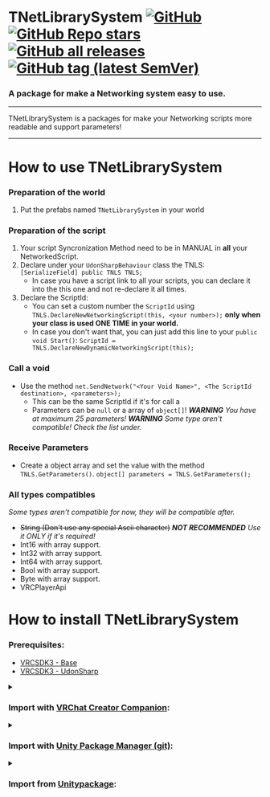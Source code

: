 <div>

# TNetLibrarySystem [![GitHub](https://img.shields.io/github/license/Matis-Projects/TNetLibrarySystem?color=blue&label=License&style=flat)](https://github.com/Matis-Projects/TNetLibrarySystem/blob/main/LICENSE) [![GitHub Repo stars](https://img.shields.io/github/stars/Matis-Projects/TNetLibrarySystem?style=flat&label=Stars)](https://github.com/Matis-Projects/TNetLibrarySystem/stargazers) [![GitHub all releases](https://img.shields.io/github/downloads/Matis-Projects/TNetLibrarySystem/total?color=blue&label=Downloads&style=flat)](https://github.com/Matis-Projects/TNetLibrarySystem/releases) [![GitHub tag (latest SemVer)](https://img.shields.io/github/v/tag/Matis-Projects/TNetLibrarySystem?color=blue&label=Release&sort=semver&style=flat)](https://github.com/Matis-Projects/TNetLibrarySystem/releases/latest)

</div>

### A package for make a Networking system easy to use. 

---

TNetLibrarySystem is a packages for make your Networking scripts more readable and support parameters!

---

# How to use TNetLibrarySystem

### Preparation of the world

1. Put the prefabs named `TNetLibrarySystem` in your world

### Preparation of the script

1. Your script Syncronization Method need to be in MANUAL in **all** your NetworkedScript.
2. Declare under your `UdonSharpBehaviour` class the TNLS: `[SerializeField] public TNLS TNLS;`
    * In case you have a script link to all your scripts, you can declare it into the this one and not re-declare it all times.
3. Declare the ScriptId:
    *   You can set a custom number the `ScriptId` using `TNLS.DeclareNewNetworkingScript(this, <your number>);` **only when your class is used ONE TIME in your world.**
    *   In case you don't want that, you can just add this line to your `public void Start()`: `ScriptId = TNLS.DeclareNewDynamicNetworkingScript(this);`

### Call a void

* Use the method `net.SendNetwork("<Your Void Name>", <The ScriptId destination>, <parameters>);`
    * This can be the same ScriptId if it's for call a 
    * Parameters can be `null` or a array of `object[]`!
     ***WARNING** You have at maximum 25 parameters!*
     ***WARNING** Some type aren't compatible! Check the list under.*

### Receive Parameters

* Create a object array and set the value with the method `TNLS.GetParameters()`.
    `object[] parameters = TNLS.GetParameters();`

### All types compatibles
*Some types aren't compatible for now, they will be compatible after.*

* ~~String (Don't use any special Ascii character)~~ ***NOT RECOMMENDED** Use it ONLY if it's required!*
* Int16 with array support.
* Int32 with array support.
* Int64 with array support.
* Bool  with array support.
* Byte  with array support.
* VRCPlayerApi

# How to install TNetLibrarySystem

### Prerequisites:

* [VRCSDK3 - Base](https://vrchat.com/home/download)
* [VRCSDK3 - UdonSharp](https://vrchat.com/home/download)

<details><summary>

### Import with [VRChat Creator Companion](https://vcc.docs.vrchat.com/vpm/packages#user-packages):</summary>

> 1. Download `fr.tismatis.tnetlibrarysystem.zip` from [here](https://github.com/Matis-Projects/TNetLibrarySystem/releases/latest)
> 2. Unpack the .zip somewhere
> 3. In VRChat Creator Companion, navigate to `Settings` > `User Packages` > `Add`
> 4. Navigate to the unpacked folder, `fr.tismatis.tnetlibrarysystem` and click `Select Folder`
> 5. `TNetLibrarySystem` should now be visible under `Local User Packages` in the project view in VRChat Creator Companion
> 6. Click `Add`

</details><details><summary>

### Import with [Unity Package Manager (git)](https://docs.unity3d.com/2019.4/Documentation/Manual/upm-ui-giturl.html):</summary>

> 1. In the Unity toolbar, select `Window` > `Package Manager` > `[+]` > `Add package from git URL...` 
> 2. Paste the following link: `https://github.com/Matis-Projects/TNetLibrarySystem.git`

</details><details><summary>

### Import from [Unitypackage](https://docs.unity3d.com/2019.4/Documentation/Manual/AssetPackagesImport.html):</summary>

> 1. Download latest `TNetLibrarySystem` from [here](https://github.com/Matis-Projects/TNetLibrarySystem/releases/latest)
> 2. Import the downloaded .unitypackage into your Unity project

</details>
